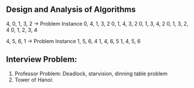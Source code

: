 ## Design and Analysis of Algorithms



4, 0, 1, 3, 2 → Problem Instance
0, 4, 1, 3, 2
0, 1, 4, 3, 2
0, 1, 3, 4, 2
0, 1, 3, 2, 4
0, 1, 2, 3, 4


4, 5, 6, 1 → Problem Instance
1, 5, 6, 4
1, 4, 6, 5
1, 4, 5, 6

## Interview Problem: 
1. Professor Problem: Deadlock, starvision, dinning table problem
2. Tower of Hanoi:
